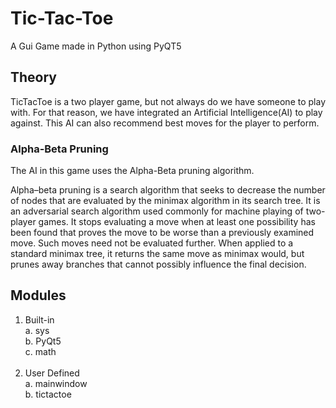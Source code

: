 # Tic-Tac-Toe
A Gui Game made in Python using PyQT5

## Theory
TicTacToe is a two player game, but not always do we have someone to play with. For that reason, we have integrated an Artificial Intelligence(AI) to play against. This AI can also recommend best moves for the player to perform.
 
### Alpha-Beta Pruning
The AI in this game uses the Alpha-Beta pruning algorithm.

Alpha–beta pruning is a search algorithm that seeks to decrease the number of nodes that are evaluated by the minimax algorithm in its search tree. It is an adversarial search algorithm used commonly for machine playing of two-player games. It stops evaluating a move when at least one possibility has been found that proves the move to be worse than a previously examined move. Such moves need not be evaluated further. When applied to a standard minimax tree, it returns the same move as minimax would, but prunes away branches that cannot possibly influence the final decision.


## Modules
1.	Built-in<br>
  a.	sys<br>
  b.	PyQt5<br>
  c.	math<br><br>
2.	User Defined<br>
  a.	mainwindow<br>
  b.	tictactoe<br>
